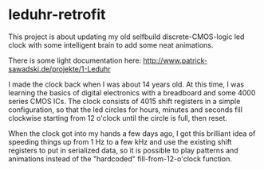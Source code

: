 # leduhr-retrofit
This project is about updating my old selfbuild discrete-CMOS-logic led clock with some intelligent brain to add some neat animations.

There is some light documentation here:
http://www.patrick-sawadski.de/projekte/1-Leduhr

I made the clock back when I was about 14 years old. At this time, I was learning the basics of digital electronics with a breadboard and some 4000 series CMOS ICs. The clock consists of 4015 shift registers in a simple configuration, so that the led circles for hours, minutes and seconds fill clockwise starting from 12 o'clock until the circle is full, then reset.

When the clock got into my hands a few days ago, I got this brilliant idea of speeding things up from 1 Hz to a few kHz and use the existing shift registers to put in serialized data, so it is possible to play patterns and animations instead of the "hardcoded" fill-from-12-o'clock function.
